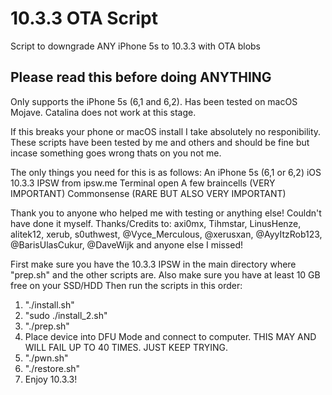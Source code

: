 # 10.3.3 OTA Script
 Script to downgrade ANY iPhone 5s to 10.3.3 with OTA blobs
 
Please read this before doing ANYTHING
-------------------------------------------

Only supports the iPhone 5s (6,1 and 6,2).
Has been tested on macOS Mojave. Catalina does not work at this stage.

If this breaks your phone or macOS install I take absolutely no responibility. These scripts have been tested by me and others and should be fine but incase something goes wrong thats on you not me. 

The only things you need for this is as follows: 
An iPhone 5s (6,1 or 6,2)
iOS 10.3.3 IPSW from ipsw.me 
Terminal open
A few braincells (VERY IMPORTANT) 
Commonsense (RARE BUT ALSO VERY IMPORTANT)

Thank you to anyone who helped me with testing or anything else! Couldn't have done it myself. 
Thanks/Credits to: axi0mx, Tihmstar, LinusHenze, alitek12, xerub, s0uthwest, @Vyce_Merculous, @xerusxan, @AyyItzRob123, @BarisUlasCukur, @DaveWijk and anyone else I missed!

First make sure you have the 10.3.3 IPSW in the main directory where "prep.sh" and the other scripts are.
Also make sure you have at least 10 GB free on your SSD/HDD
Then run the scripts in this order:
1. "./install.sh"
2. "sudo ./install_2.sh"
3. "./prep.sh"
4. Place device into DFU Mode and connect to computer. 
   THIS MAY AND WILL FAIL UP TO 40 TIMES. JUST KEEP TRYING. 
5. "./pwn.sh"
6. "./restore.sh"
7. Enjoy 10.3.3! 